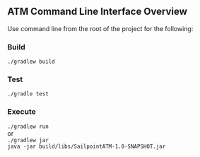 ## ATM Command Line Interface Overview

Use command line from the root of the project for the following:

### Build
`./gradlew build`

### Test
`./gradle test`

### Execute
`./gradlew run`  
or  
`./gradlew jar`  
`java -jar build/libs/SailpointATM-1.0-SNAPSHOT.jar`
